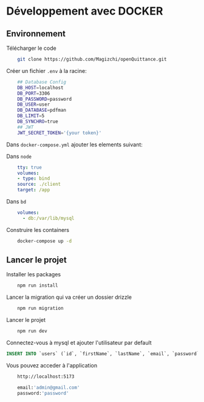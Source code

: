 # Développement avec DOCKER

## Environnement

Télécharger le code

```bash
    git clone https://github.com/Magizchi/openQuittance.git
```

Créer un fichier `.env` à la racine:

```bash
    ## Database Config
    DB_HOST=localhost
    DB_PORT=3306
    DB_PASSWORD=password
    DB_USER=user
    DB_DATABASE=pdfman
    DB_LIMIT=5
    DB_SYNCHRO=true
    ## JWT
    JWT_SECRET_TOKEN='{your token}'
```

Dans `docker-compose.yml` ajouter les elements suivant:

Dans `node`

```yaml
    tty: true
    volumes:
    - type: bind
    source: ./client
    target: /app
```

Dans `bd`

```yaml
    volumes:
      - db:/var/lib/mysql
```

Construire les containers

```bash
    docker-compose up -d
```

## Lancer le projet

Installer les packages

```bash
    npm run install
```

Lancer la migration qui va créer un dossier drizzle

```bash
    npm run migration
```

Lancer le projet

```bash
    npm run dev
```

Connectez-vous à mysql et ajouter l'utilisateur par default

```sql
INSERT INTO `users` (`id`, `firstName`, `lastName`, `email`, `password`, `loginToken`) VALUES (1, '', '', 'admin@gmail.com', '$2b$10$.vAQ4ipd3dh1da3gjZ/w7e9Y23mEOz2rqMzPOC3SfJkCfAIkY/Qpy', NULL);
```

Vous pouvez acceder à l'application

```bash
    http://localhost:5173

    email:'admin@gmail.com'
    password:'password'
```
